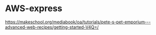 # AWS-express
https://makeschool.org/mediabook/oa/tutorials/pete-s-pet-emporium---advanced-web-recipes/getting-started-V4Q=/
